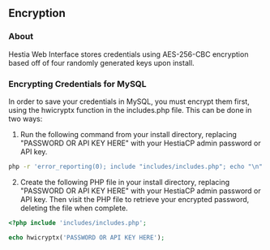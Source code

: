 ## Encryption

### About
Hestia Web Interface stores credentials using AES-256-CBC encryption based off of four randomly generated keys upon install.

### Encrypting Credentials for MySQL

In order to save your credentials in MySQL, you must encrypt them first, using the hwicryptx function in the includes.php file.
This can be done in two ways:
1. Run the following command from your install directory, replacing "PASSWORD OR API KEY HERE" with your HestiaCP admin password or API key.
```bash
php -r 'error_reporting(0); include "includes/includes.php"; echo "\n".hwicryptx("PASSWORD OR API KEY HERE")."\n\n";'
```
2. Create the following PHP file in your install directory, replacing "PASSWORD OR API KEY HERE" with your HestiaCP admin password or API key. Then visit the PHP file to retrieve your encrypted password, deleting the file when complete.
```php
<?php include 'includes/includes.php';

echo hwicryptx('PASSWORD OR API KEY HERE');
```
